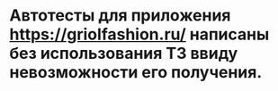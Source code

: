 # Автотесты для приложения https://griolfashion.ru/ написаны без использования ТЗ ввиду невозможности его получения.  
